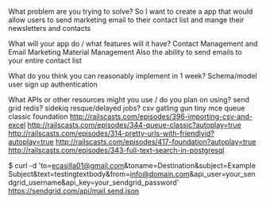 What problem are you trying to solve?
So I want to create a app that would allow users to send marketing email to their contact list and 
mange their newsletters and contacts 




What will your app do / what features will it have?
Contact Management and Email Marketing Material Management Also the ability to send emails to your entire contact list

What do you think you can reasonably implement in 1 week?
Schema/model user sign up authentication

What APIs or other resources might you use / do you plan on using?
send grid
redis?
sidekiq
resque/delayed jobs?
csv
gatling gun
tiny mce
queue classic
foundation
http://railscasts.com/episodes/396-importing-csv-and-excel
http://railscasts.com/episodes/344-queue-classic?autoplay=true
http://railscasts.com/episodes/314-pretty-urls-with-friendlyid?autoplay=true
http://railscasts.com/episodes/417-foundation?autoplay=true
http://railscasts.com/episodes/343-full-text-search-in-postgresql

$ curl -d 'to=ecasilla01@gmail.com&toname=Destination&subject=Example Subject&text=testingtextbody&from=info@domain.com&api_user=your_sendgrid_username&api_key=your_sendgrid_password' https://sendgrid.com/api/mail.send.json
